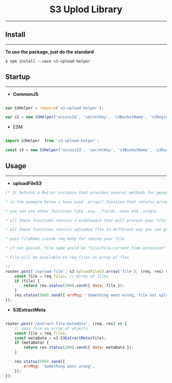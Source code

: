 # <center>S3 Uplod Library</center>
---

## Install
---

<strong>To use the package, just do the standard</strong>

    $ npm install --save s3-upload-helper


## Startup
---

* <strong>CommonJS</strong>

```js

var S3Helper = require('s3-upload-helper');

var s3 = new S3Helper('accessId', 'secretKey', 's3BucketName', 's3Region');

```
* ESM

```js

import S3Helper  from 's3-upload-helper';

const s3 = new S3Helper('accessId', 'secretKey', 's3BucketName', 's3Region');

```

## Usage
---

* <strong>uploadFileS3</strong>

```js
/* It Returns a Multer instance that provides several methods for generating middleware, that process files uploaded in multipart/form-data format.

* in the example below i have used .array() function that returns array or files in req.files

* you can use other functions like .any, .fields .none and .single

* all these functions returns a middleware that will process your file upload

* all these functions returns uploaded file in different way you can go through multer docs for that

* pass fileName inside req body for naming your file 

* if not passed, file name would be "File/File-current_time.extension"

* file will be available on req.files as array of fles

*/
router.post('/upload-file', s3.uploadFileS3.array('file'), (req, res) => {
	const file = req.files; // Array of files
	if (file) {
		return res.status(200).send({ data: file });
	}
	res.status(500).send({ errMsg: 'Something went wrong, file not uploaded' });
});

```

* <strong>S3ExtractMeta</strong>

```js

router.post('/extract-file-metadata', (req, res) => {
	// pass file as array of objects
	const file = req.files;
	const metaData = s3.S3ExtractMeta(file);
	if (metaData) {
		return res.status(200).send({ data: metaData });
	}

	res.status(500).send({
		errMsg: 'Something went wrong',
	});
});

```